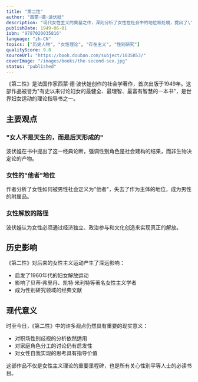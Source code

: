 ```yaml
---
title: "第二性"
author: "西蒙·德·波伏娃"
description: "现代女性主义的奠基之作，深刻分析了女性在社会中的地位和处境，提出了\"女人不是天生的，而是后天形成的\"这一著名观点。"
publishDate: 1949-06-01
isbn: "9787020035816"
language: "zh-CN"
topics: ["历史人物", "女性理论", "存在主义", "性别研究"]
qualityScore: 9.8
sourceUrl: "https://book.douban.com/subject/1035853/"
coverImage: "/images/books/the-second-sex.jpg"
status: "published"
---
```


《第二性》是法国作家西蒙·德·波伏娃创作的社会学著作，首次出版于1949年。这部作品被誉为"有史以来讨论妇女的最健全、最理智、最富有智慧的一本书"，是世界妇女运动的理论指导书之一。

## 主要观点

### "女人不是天生的，而是后天形成的"
波伏娃在书中提出了这一经典论断，强调性别角色是社会建构的结果，而非生物决定论的产物。

### 女性的"他者"地位
作者分析了女性如何被男性社会定义为"他者"，失去了作为主体的地位，成为男性的附属品。

### 女性解放的路径
波伏娃认为女性必须通过经济独立、政治参与和文化创造来实现真正的解放。

## 历史影响

《第二性》对后来的女性主义运动产生了深远影响：

- 启发了1960年代的妇女解放运动
- 影响了贝蒂·弗里丹、凯特·米利特等著名女性主义学者
- 成为性别研究领域的经典文献

## 现代意义

时至今日，《第二性》中的许多观点仍然具有重要的现实意义：

- 对职场性别歧视的分析依然适用
- 对家庭角色分工的讨论仍有启发性
- 对女性自我实现的思考具有指导价值

这部作品不仅是女性主义理论的重要里程碑，也是所有关心性别平等人士的必读书目。